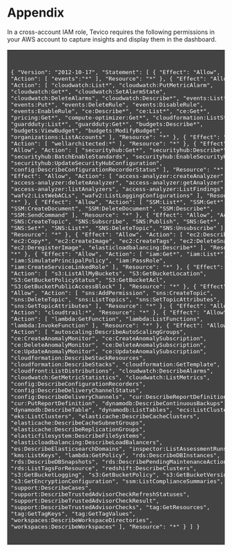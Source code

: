 # Appendix 

In a cross-account IAM role, Tevico requires the following permissions in your AWS account to capture insights and display them in the dashboard.

<table>
  <tr>
    <td style="background-color: #434343; color: white;width:100%">
    <pre style="color: white; background-color:	#434343;width:100%">

{
  "Version": "2012-10-17",
  "Statement": [
    {
      "Effect": "Allow",
      "Action": [
        "events":"&ast;"
      ],
      "Resource": "&ast;"
    },
    {
      "Effect": "Allow",
      "Action": [
        "cloudwatch:List&ast;",
        "cloudwatch:PutMetricAlarm",
        "cloudwatch:Get&ast;",
        "cloudwatch:SetAlarmState",
        "cloudwatch:DeleteAlarms",
        "cloudwatch:Describe&ast;",
        "events:List&ast;",
        "events:Put&ast;",
        "events:DeleteRule",
        "events:DisableRule",
        "events:EnableRule",
        "ce:Describe&ast;",
        "ce:List&ast;",
        "ce:Get&ast;",
        "pricing:Get&ast;",
        "compute-optimizer:Get&ast;",
        "cloudformation:ListStacks",
        "guardduty:List&ast;",
        "guardduty:Get&ast;",
        "budgets:Describe&ast;",
        "budgets:ViewBudget",
        "budgets:ModifyBudget",
        "organizations:ListAccounts"
      ],
      "Resource": "&ast;"
    },
    {
      "Effect": "Allow",
      "Action": [
        "wellarchitected:&ast;"
      ],
      "Resource": "&ast;"
    },
    {
      "Effect": "Allow",
      "Action": [
        "securityhub:Get&ast;",
        "securityhub:Describe&ast;",
        "securityhub:BatchEnableStandards",
        "securityhub:EnableSecurityHub",
        "securityhub:UpdateSecurityHubConfiguration",
        "config:DescribeConfigurationRecorderStatus"
      ],
      "Resource": "&ast;"
    },
    {
      "Effect": "Allow",
      "Action": [
        "access-analyzer:createAnalyzer",
        "access-analyzer:deleteAnalyzer",
        "access-analyzer:getAnalyzer",
        "access-analyzer:listAnalyzers",
        "access-analyzer:ListFindings",
        "wafv2:ListWebACLs",
        "wafv2:ListLoggingConfigurations"
      ],
      "Resource": "&ast;"
    },
    {
      "Effect": "Allow",
      "Action": [
        "SSM:List&ast;",
        "SSM:Get&ast;",
        "SSM:CreateDocument",
        "SSM:DeleteDocument",
        "SSM:Describe&ast;",
        "SSM:SendCommand"
      ],
      "Resource": "&ast;"
    },
    {
      "Effect": "Allow",
      "Action": [
        "SNS:CreateTopic",
        "SNS:Subscribe",
        "SNS:Publish",
        "SNS:Get&ast;",
        "SNS:Set&ast;",
        "SNS:List&ast;",
        "SNS:DeleteTopic",
        "SNS:Unsubscribe"
      ],
      "Resource": "&ast;"
    },
    {
      "Effect": "Allow",
      "Action": [
        "ec2:Describe&ast;",
        "ec2:Copy&ast;",
        "ec2:CreateImage",
        "ec2:CreateTags",
        "ec2:DeleteSnapshot",
        "ec2:DeregisterImage",
        "elasticloadbalancing:Describe&ast;"
      ],
      "Resource": "&ast;"
    },
    {
      "Effect": "Allow",
      "Action": [
        "iam:Get&ast;",
        "iam:List&ast;",
        "iam:SimulatePrincipalPolicy",
        "iam:PassRole",
        "iam:CreateServiceLinkedRole"
      ],
      "Resource": "&ast;"
    },
    {
      "Effect": "Allow",
      "Action": [
        "s3:ListAllMyBuckets",
        "S3:GetBucketLocation",
        "S3:GetBucketPolicyStatus",
        "S3:GetBucketAcl",
        "S3:GetBucketPublicAccessBlock"
      ],
      "Resource": "&ast;"
    },
    {
      "Effect": "Allow",
      "Action": [
        "sns:AddPermission",
        "sns:CreateTopic",
        "sns:DeleteTopic",
        "sns:ListTopics",
        "sns:SetTopicAttributes",
        "sns:GetTopicAttributes"
      ],
      "Resource": "&ast;"
    },
    {
      "Effect": "Allow",
      "Action": "cloudtrail:&ast;",
      "Resource": "&ast;"
    },
    {
      "Effect": "Allow",
      "Action": [
        "lambda:GetFunction",
        "lambda:ListFunctions",
        "lambda:InvokeFunction"
      ],
      "Resource": "&ast;"
    },
    {
      "Effect": "Allow",
      "Action": [
        "autoscaling:DescribeAutoScalingGroups",
        "ce:CreateAnomalyMonitor",
        "ce:CreateAnomalySubscription",
        "ce:DeleteAnomalyMonitor",
        "ce:DeleteAnomalySubscription",
        "ce:UpdateAnomalyMonitor",
        "ce:UpdateAnomalySubscription",
        "cloudformation:DescribeStackResources",
        "cloudformation:DescribeStacks",
        "cloudformation:GetTemplate",
        "cloudfront:ListDistributions",
        "cloudwatch:DescribeAlarms",
        "cloudwatch:GetMetricStatistics",
        "cloudwatch:ListMetrics",
        "config:DescribeConfigurationRecorders",
        "config:DescribeDeliveryChannelStatus",
        "config:DescribeDeliveryChannels",
        "cur:DescribeReportDefinitions",
        "cur:PutReportDefinition",
        "dynamodb:DescribeContinuousBackups",
        "dynamodb:DescribeTable",
        "dynamodb:ListTables",
        "ecs:ListClusters",
        "eks:ListClusters",
        "elasticache:DescribeCacheClusters",
        "elasticache:DescribeCacheSubnetGroups",
        "elasticache:DescribeReplicationGroups",
        "elasticfilesystem:DescribeFileSystems",
        "elasticloadbalancing:DescribeLoadBalancers",
        "es:DescribeElasticsearchDomains",
        "inspector:ListAssessmentRuns",
        "kms:ListKeys",
        "lambda:GetPolicy",
        "rds:DescribeDBInstances",
        "rds:DescribeDBSnapshots",
        "rds:DescribePendingMaintenanceActions",
        "rds:ListTagsForResource",
        "redshift:DescribeClusters",
        "s3:GetBucketLogging",
        "s3:GetBucketPolicy",
        "s3:GetBucketVersioning",
        "s3:GetEncryptionConfiguration",
        "ssm:ListComplianceSummaries",
        "support:DescribeCases",
        "support:DescribeTrustedAdvisorCheckRefreshStatuses",
        "support:DescribeTrustedAdvisorCheckResult",
        "support:DescribeTrustedAdvisorChecks",
        "tag:GetResources",
        "tag:GetTagKeys",
        "tag:GetTagValues",
        "workspaces:DescribeWorkspaceDirectories",
        "workspaces:DescribeWorkspaces"
      ],
      "Resource": "&ast;"
    }
  ]
}
</pre>
</td>
</tr>
</table>
